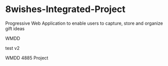 # 8wishes-Integrated-Project
Progressive Web Application to enable users to capture, store and organize gift ideas


WMDD

test v2

WMDD 4885 Project


